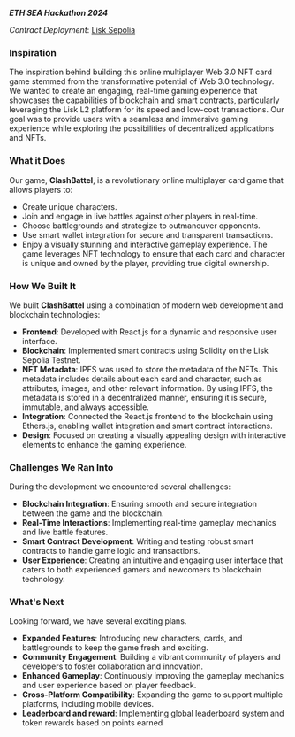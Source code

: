 ***ETH SEA Hackathon 2024***


_Contract Deployment_: [Lisk Sepolia](https://sepolia-blockscout.lisk.com/address/0x932026E1A7b0F690233973633448450d7656BF03)

### Inspiration
The inspiration behind building this online multiplayer Web 3.0 NFT card game stemmed from the transformative potential of Web 3.0 technology. We wanted to create an engaging, real-time gaming experience that showcases the capabilities of blockchain and smart contracts, particularly leveraging the Lisk L2 platform for its speed and low-cost transactions. Our goal was to provide users with a seamless and immersive gaming experience while exploring the possibilities of decentralized applications and NFTs.

### What it Does
Our game, **ClashBattel**, is a revolutionary online multiplayer card game that allows players to:
- Create unique characters.
- Join and engage in live battles against other players in real-time.
- Choose battlegrounds and strategize to outmaneuver opponents.
- Use smart wallet integration for secure and transparent transactions.
- Enjoy a visually stunning and interactive gameplay experience.
The game leverages NFT technology to ensure that each card and character is unique and owned by the player, providing true digital ownership.

### How We Built It
We built **ClashBattel** using a combination of modern web development and blockchain technologies:
- **Frontend**: Developed with React.js for a dynamic and responsive user interface.
- **Blockchain**: Implemented smart contracts using Solidity on the Lisk Sepolia Testnet.
- **NFT Metadata**: IPFS was used to store the metadata of the NFTs. This metadata includes details about each card and character, such as attributes, images, and other relevant information. By using IPFS, the metadata is stored in a decentralized manner, ensuring it is secure, immutable, and always accessible.
- **Integration**: Connected the React.js frontend to the blockchain using Ethers.js, enabling wallet integration and smart contract interactions.
- **Design**: Focused on creating a visually appealing design with interactive elements to enhance the gaming experience.

### Challenges We Ran Into
During the development we encountered several challenges:
- **Blockchain Integration**: Ensuring smooth and secure integration between the game and the blockchain.
- **Real-Time Interactions**: Implementing real-time gameplay mechanics and live battle features.
- **Smart Contract Development**: Writing and testing robust smart contracts to handle game logic and transactions.
- **User Experience**: Creating an intuitive and engaging user interface that caters to both experienced gamers and newcomers to blockchain technology.



### What's Next 
Looking forward, we have several exciting plans.
- **Expanded Features**: Introducing new characters, cards, and battlegrounds to keep the game fresh and exciting.
- **Community Engagement**: Building a vibrant community of players and developers to foster collaboration and innovation.
- **Enhanced Gameplay**: Continuously improving the gameplay mechanics and user experience based on player feedback.
- **Cross-Platform Compatibility**: Expanding the game to support multiple platforms, including mobile devices.
- **Leaderboard and reward**: Implementing global leaderboard system and token rewards based on points earned
